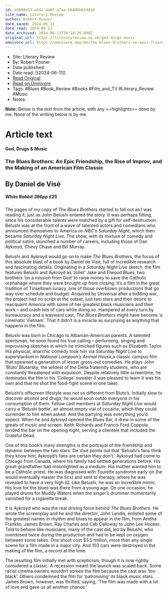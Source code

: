 ```yaml
---
id: a9b68e53-a542-4a8f-a7aa-bb400bb24018
site_name: Literary Review
author: Robert Posner
date_saved: 2024-06-11
date_read: 2024-06-11
date_archived: 2024-06-11T10:10:26.000Z
original_url: https://literaryreview.co.uk/god-drugs-music
omnivore_url: https://omnivore.app/me/the-blues-brothers-an-epic-friendship-the-rise-of-improv-and-the-19006c69d89
---
```


 - Site: Literary Review
 - By: Robert Posner
 - Date published: 
 - Date read: [[2024-06-11]]
 - [Read Original](https://literaryreview.co.uk/god-drugs-music)
 - [Read on Omnivore](https://omnivore.app/me/the-blues-brothers-an-epic-friendship-the-rise-of-improv-and-the-19006c69d89)
 - Tags:  #Blues  #Book_Review  #Books  #Film_and_TV  #Literary_Review  #Music 
 - Notes: 

**Note:** Below is the text from the article, with any ==highlights== done by me. None of the writing below is by me.

# Article text
#### God, Drugs & Music

### The Blues Brothers: An Epic Friendship, the Rise of Improv, and the Making of an American Film Classic

## By Daniel de Visé

#####  White Rabbit 386pp £25 

The pages of my copy of _The Blues Brothers_ started to fall out as I was reading it, just as John Belushi entered the story. It was perhaps fitting, since his considerable talents were matched by a gift for self-destruction. Belushi was at the front of a wave of talented actors and comedians who announced themselves to America on _NBC’s Saturday Night_, which then became _Saturday Night Live_. The show, with its mixture of comedy and political satire, launched a number of careers, including those of Dan Aykroyd, Chevy Chase and Bill Murray.

Belushi and Aykroyd would go on to make _The Blues Brothers_, the focus of this absolute blast of a book by Daniel de Visé, full of incredible research and fascinating details. Originating in a _Saturday Night Live_ sketch, the film features Belushi and Aykroyd as ‘Joliet’ Jake and Elwood Blues, two brothers ‘on a mission from God’ to raise money to save the Catholic orphanage where they were brought up from closing. It’s a film in the great tradition of Tinseltown lunacy, one of those overblown productions that go way over schedule and budget. Acquired by Universal after a bidding war, the project had no script at the outset, just two stars and their desire to reacquaint America with some of her greatest black musicians and their work – and crash lots of cars while doing so. Hampered at every turn by bureaucracy and a wayward cast, _The Blues Brothers_ might have become ‘a cinematic Vietnam’. That it didn’t is a miracle as surprising as anything that happens in the film. 

Belushi was born in Chicago to Albanian-­American parents. A talented sportsman, he soon found his true calling – performing, singing and improvising sketches in which he mimicked figures such as Elizabeth Taylor. His physical, anarchic comedy took him via _Saturday Night Live_ to superstardom in _National Lampoon’s Animal House_,a classic campus film that spawned a generation of lesser gross-out comedies. He plays John ‘Bluto’ Blutarsky, the wildest of the Delta fraternity students, who are constantly threatened with expulsion. Despite relatively little screentime, he dominates the film in his ‘College’ sweater (I was pleased to learn it was his own and that he shot the food-fight scene in one take).

Belushi’s offscreen lifestyle was not so different from Bluto’s. Initially slow to discover alcohol and drugs, he would soon outdo everyone in his consumption of them. Fellow cast members at _Saturday Night Live_ would carry a ‘Belushi bottle’, an almost empty vial of cocaine, which they could surrender to him when asked. And the partying was everything you’d expect. When he and Aykroyd opened the Blues Bar, it drew in some of the greats of music and screen. Keith Richards and Francis Ford Coppola tended the bar on the opening night, serving a clientele that included the Grateful Dead.

One of this book’s many strengths is the portrayal of the friendship and dynamic between the two stars. De Visé points out that ‘Belushi’s fans think they know him; Aykroyd’s fans are certain they don’t.’ Aykroyd had come to Chicago from Canada, where his family had settled generations before. His great-grandfather had moonlighted as a medium. His mother wanted him to be a Catholic priest. He was diagnosed with Tourette syndrome early on (he would eventually master the tics) and sent to therapy, where he was revealed to have a very high IQ. Like Belushi, he was an incredible mimic. His love for the blues was there from a young age. On one occasion, he played drums for Muddy Waters when the singer’s drummer momentarily vanished for a cigarette break. 

It is Aykroyd who was the real driving force behind _The Blues Brothers_. He wrote the screenplay and he and the director, John Landis, enlisted some of the greatest names in rhythm and blues to appear in the film, from Aretha Franklin, James Brown, Ray Charles and Cab Calloway to John Lee Hooker. Told to behave like musicians, many of the cast did, led by Belushi, who overdosed twice during the production and had to be kept on oxygen between some takes. One shoot cost $3.5 million, more than any single scene for a film made in a major city. And 103 cars were destroyed in the making of the film, a record at the time. 

The resulting film initially met with scepticism, though it is now rightly considered a classic. A recession meant the launch was scaled back. Some racist cinema owners wouldn’t screen the film because the cast was ‘too black’. Others condemned the film for ‘patronising’ its black music stars. James Brown, however, was thrilled, saying, ‘The film was made with a lot of love and gave us all another chance.’